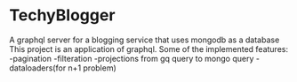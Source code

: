 # TechyBlogger
A graphql server for a blogging service that uses mongodb as a database 
This project is an application of graphql. 
Some of the implemented features:
-pagination
-filteration
-projections from gq query to mongo query
-dataloaders(for n+1 problem)
